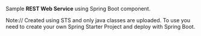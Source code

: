 Sample <b>REST Web Service</b> using Spring Boot component.

Note:// Created using STS and only java classes are uploaded. To use you need to create your own Spring Starter Project and deploy with Spring Boot. 

